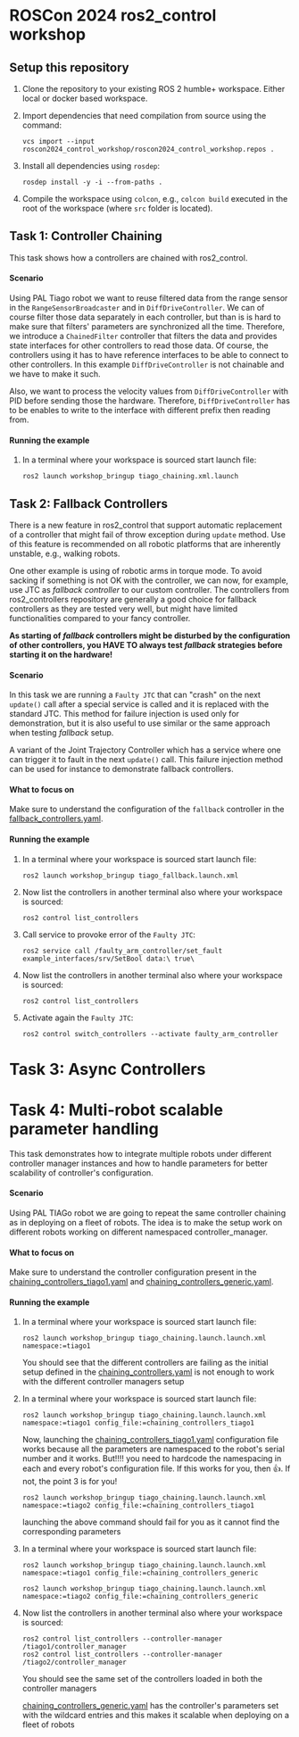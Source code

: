 # ROSCon 2024 ros2_control workshop

## Setup this repository

1. Clone the repository to your existing ROS 2 humble+ workspace. Either local or docker based workspace.

1. Import dependencies that need compilation from source using the command:
   ```
   vcs import --input roscon2024_control_workshop/roscon2024_control_workshop.repos .
   ```

1. Install all dependencies using `rosdep`:
   ```
   rosdep install -y -i --from-paths .
   ```

1. Compile the workspace using `colcon`, e.g., `colcon build` executed in the root of the workspace (where `src` folder is located).


## Task 1: Controller Chaining

This task shows how a controllers are chained with ros2_control.

#### Scenario
Using PAL Tiago robot we want to reuse filtered data from the range sensor in the `RangeSensorBroadcaster` and in `DiffDriveController`.
We can of course filter those data separately in each controller, but than is is hard to make sure that filters' parameters are synchronized all the time.
Therefore, we introduce a `ChainedFilter` controller that filters the data and provides state interfaces for other controllers to read those data.
Of course, the controllers using it has to have reference interfaces to be able to connect to other controllers. In this example `DiffDriveController` is not chainable and we have to make it such.

Also, we want to process the velocity values from `DiffDriveController` with PID before sending those the hardware.
Therefore, `DiffDriveController` has to be enables to write to the interface with different prefix then reading from.

#### Running the example

1. In a terminal where your workspace is sourced start launch file:
   ```
   ros2 launch workshop_bringup tiago_chaining.xml.launch
   ```


## Task 2: Fallback Controllers

There is a new feature in ros2_control that support automatic replacement of a controller that might fail of throw exception during `update` method.
Use of this feature is recommended on all robotic platforms that are inherently unstable, e.g., walking robots.

One other example is using of robotic arms in torque mode.
To avoid sacking if something is not OK with the controller, we can now, for example, use JTC as *fallback controller* to our custom controller.
The controllers from ros2_controllers repository are generally a good choice for fallback controllers as they are tested very well, but might have limited functionalities compared to your fancy controller.

**As starting of *fallback* controllers might be disturbed by the configuration of other controllers, you HAVE TO always test *fallback* strategies before starting it on the hardware!**


#### Scenario
In this task we are running a `Faulty JTC` that can "crash" on the next `update()` call after a special service is called and it is replaced with the standard JTC.
This method for failure injection is used only for demonstration, but it is also useful to use similar or the same approach when testing *fallback* setup.


A variant of the Joint Trajectory Controller which has a service where one can trigger it to fault in the next `update()` call. This failure injection method can be used for instance to demonstrate fallback controllers.

#### What to focus on
Make sure to understand the configuration of the `fallback` controller in the [fallback_controllers.yaml](./workshop_bringup/config/fallback_controllers.yaml).


#### Running the example

1. In a terminal where your workspace is sourced start launch file:
   ```
   ros2 launch workshop_bringup tiago_fallback.launch.xml
   ```

2. Now list the controllers in another terminal also where your workspace is sourced:
   ```
   ros2 control list_controllers
   ```

3. Call service to provoke error of the `Faulty JTC`:
   ```
   ros2 service call /faulty_arm_controller/set_fault example_interfaces/srv/SetBool data:\ true\
   ```

4. Now list the controllers in another terminal also where your workspace is sourced:
   ```
   ros2 control list_controllers
   ```

5. Activate again the `Faulty JTC`:
   ```
   ros2 control switch_controllers --activate faulty_arm_controller
   ```


# Task 3: Async Controllers


# Task 4: Multi-robot scalable parameter handling

This task demonstrates how to integrate multiple robots under different controller manager instances and how to handle parameters for better scalability of controller's configuration.

#### Scenario
Using PAL TIAGo robot we are going to repeat the same controller chaining as in deploying on a fleet of robots. The idea is to make the setup work on different robots working on different namespaced controller_manager. 

#### What to focus on
Make sure to understand the controller configuration present in the [chaining_controllers_tiago1.yaml](.workshop_bringup/config/chaining_controllers_tiago1.yaml) and [chaining_controllers_generic.yaml](.workshop_bringup/config/chaining_controllers_generic.yaml).


#### Running the example

1. In a terminal where your workspace is sourced start launch file:
   ```
   ros2 launch workshop_bringup tiago_chaining.launch.launch.xml namespace:=tiago1
   ```

   You should see that the different controllers are failing as the initial setup defined in the [chaining_controllers.yaml](.workshop_bringup/config/chaining_controllers.yaml) is not enough to work with the different controller managers setup

2. In a terminal where your workspace is sourced start launch file:
   ```
   ros2 launch workshop_bringup tiago_chaining.launch.launch.xml namespace:=tiago1 config_file:=chaining_controllers_tiago1
   ```

   Now, launching the [chaining_controllers_tiago1.yaml](.workshop_bringup/config/chaining_controllers_tiago1.yaml) configuration file works because all the parameters are namespaced to the robot's serial number and it works. But!!!! you need to hardcode the namespacing in each and every robot's configuration file. If this works for you, then :thumbsup:. If not, the point 3 is for you!

   ```
   ros2 launch workshop_bringup tiago_chaining.launch.launch.xml namespace:=tiago2 config_file:=chaining_controllers_tiago1
   ```

   launching the above command should fail for you as it cannot find the corresponding parameters

3. In a terminal where your workspace is sourced start launch file:
   ```
   ros2 launch workshop_bringup tiago_chaining.launch.launch.xml namespace:=tiago1 config_file:=chaining_controllers_generic
   ```
   ```
   ros2 launch workshop_bringup tiago_chaining.launch.launch.xml namespace:=tiago2 config_file:=chaining_controllers_generic
   ```

4. Now list the controllers in another terminal also where your workspace is sourced:
   ```
   ros2 control list_controllers --controller-manager /tiago1/controller_manager
   ros2 control list_controllers --controller-manager /tiago2/controller_manager
   ```

   You should see the same set of the controllers loaded in both the controller managers

   [chaining_controllers_generic.yaml](.workshop_bringup/config/chaining_controllers_generic.yaml) has the controller's parameters set with the wildcard entries and this makes it scalable when deploying on a fleet of robots
